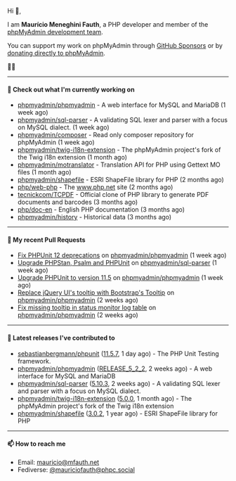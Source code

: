 Hi 👋,

I am **Maurício Meneghini Fauth**, a PHP developer and member of the [phpMyAdmin development team](https://www.phpmyadmin.net/team/?ref=github).

You can support my work on phpMyAdmin through [GitHub Sponsors](https://github.com/sponsors/MauricioFauth)
or by [donating directly to phpMyAdmin](https://www.phpmyadmin.net/donate/?ref=github).

🐘⛵

---

#### 👷 Check out what I'm currently working on

- [phpmyadmin/phpmyadmin](https://github.com/phpmyadmin/phpmyadmin) - A web interface for MySQL and MariaDB (1 week ago)
- [phpmyadmin/sql-parser](https://github.com/phpmyadmin/sql-parser) - A validating SQL lexer and parser with a focus on MySQL dialect. (1 week ago)
- [phpmyadmin/composer](https://github.com/phpmyadmin/composer) - Read only composer repository for phpMyAdmin (1 week ago)
- [phpmyadmin/twig-i18n-extension](https://github.com/phpmyadmin/twig-i18n-extension) - The phpMyAdmin project&#39;s fork of the Twig i18n extension (1 month ago)
- [phpmyadmin/motranslator](https://github.com/phpmyadmin/motranslator) - Translation API for PHP using Gettext MO files (1 month ago)
- [phpmyadmin/shapefile](https://github.com/phpmyadmin/shapefile) - ESRI ShapeFile library for PHP (2 months ago)
- [php/web-php](https://github.com/php/web-php) - The www.php.net site (2 months ago)
- [tecnickcom/TCPDF](https://github.com/tecnickcom/TCPDF) - Official clone of PHP library to generate PDF documents and barcodes (3 months ago)
- [php/doc-en](https://github.com/php/doc-en) - English PHP documentation (3 months ago)
- [phpmyadmin/history](https://github.com/phpmyadmin/history) - Historical data (3 months ago)

---

#### 🔨 My recent Pull Requests

- [Fix PHPUnit 12 deprecations](https://github.com/phpmyadmin/phpmyadmin/pull/19584) on [phpmyadmin/phpmyadmin](https://github.com/phpmyadmin/phpmyadmin) (1 week ago)
- [Upgrade PHPStan, Psalm and PHPUnit](https://github.com/phpmyadmin/sql-parser/pull/612) on [phpmyadmin/sql-parser](https://github.com/phpmyadmin/sql-parser) (1 week ago)
- [Upgrade PHPUnit to version 11.5](https://github.com/phpmyadmin/phpmyadmin/pull/19567) on [phpmyadmin/phpmyadmin](https://github.com/phpmyadmin/phpmyadmin) (1 week ago)
- [Replace jQuery UI&#39;s tooltip with Bootstrap&#39;s Tooltip](https://github.com/phpmyadmin/phpmyadmin/pull/19550) on [phpmyadmin/phpmyadmin](https://github.com/phpmyadmin/phpmyadmin) (2 weeks ago)
- [Fix missing tooltip in status monitor log table](https://github.com/phpmyadmin/phpmyadmin/pull/19548) on [phpmyadmin/phpmyadmin](https://github.com/phpmyadmin/phpmyadmin) (2 weeks ago)

---

#### 🔭 Latest releases I've contributed to

- [sebastianbergmann/phpunit](https://github.com/sebastianbergmann/phpunit) ([11.5.7](https://github.com/sebastianbergmann/phpunit/releases/tag/11.5.7), 1 day ago) - The PHP Unit Testing framework.
- [phpmyadmin/phpmyadmin](https://github.com/phpmyadmin/phpmyadmin) ([RELEASE_5_2_2](https://github.com/phpmyadmin/phpmyadmin/releases/tag/RELEASE_5_2_2), 2 weeks ago) - A web interface for MySQL and MariaDB
- [phpmyadmin/sql-parser](https://github.com/phpmyadmin/sql-parser) ([5.10.3](https://github.com/phpmyadmin/sql-parser/releases/tag/5.10.3), 2 weeks ago) - A validating SQL lexer and parser with a focus on MySQL dialect.
- [phpmyadmin/twig-i18n-extension](https://github.com/phpmyadmin/twig-i18n-extension) ([5.0.0](https://github.com/phpmyadmin/twig-i18n-extension/releases/tag/5.0.0), 1 month ago) - The phpMyAdmin project&#39;s fork of the Twig i18n extension
- [phpmyadmin/shapefile](https://github.com/phpmyadmin/shapefile) ([3.0.2](https://github.com/phpmyadmin/shapefile/releases/tag/3.0.2), 1 year ago) - ESRI ShapeFile library for PHP

---

#### 📫 How to reach me

- Email: [mauricio@mfauth.net](mailto://mauricio@mfauth.net)
- Fediverse: [@mauriciofauth@phpc.social](https://phpc.social/@mauriciofauth)
